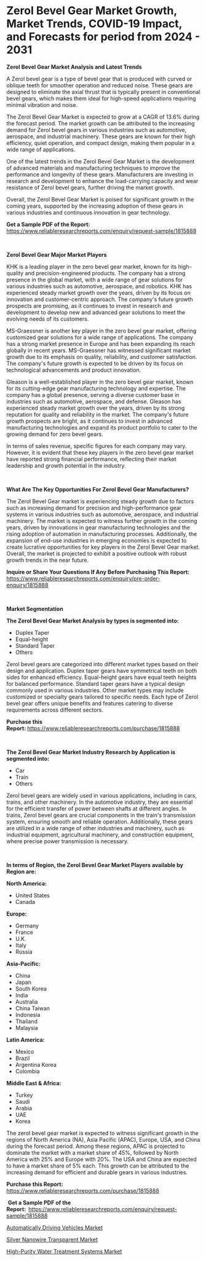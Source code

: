 <p><h1>Zerol Bevel Gear Market Growth, Market Trends, COVID-19 Impact, and Forecasts for period from 2024 - 2031</h1></p><p><strong>Zerol Bevel Gear Market Analysis and Latest Trends</strong></p>
<p><p>A Zerol bevel gear is a type of bevel gear that is produced with curved or oblique teeth for smoother operation and reduced noise. These gears are designed to eliminate the axial thrust that is typically present in conventional bevel gears, which makes them ideal for high-speed applications requiring minimal vibration and noise.</p><p>The Zerol Bevel Gear Market is expected to grow at a CAGR of 13.6% during the forecast period. The market growth can be attributed to the increasing demand for Zerol bevel gears in various industries such as automotive, aerospace, and industrial machinery. These gears are known for their high efficiency, quiet operation, and compact design, making them popular in a wide range of applications.</p><p>One of the latest trends in the Zerol Bevel Gear Market is the development of advanced materials and manufacturing techniques to improve the performance and longevity of these gears. Manufacturers are investing in research and development to enhance the load-carrying capacity and wear resistance of Zerol bevel gears, further driving the market growth.</p><p>Overall, the Zerol Bevel Gear Market is poised for significant growth in the coming years, supported by the increasing adoption of these gears in various industries and continuous innovation in gear technology.</p></p>
<p><strong>Get a Sample PDF of the Report:&nbsp;</strong> <a href="https://www.reliableresearchreports.com/enquiry/request-sample/1815888">https://www.reliableresearchreports.com/enquiry/request-sample/1815888</a></p>
<p>&nbsp;</p>
<p><strong>Zerol Bevel Gear Major Market Players</strong></p>
<p><p>KHK is a leading player in the zero bevel gear market, known for its high-quality and precision-engineered products. The company has a strong presence in the global market, with a wide range of gear solutions for various industries such as automotive, aerospace, and robotics. KHK has experienced steady market growth over the years, driven by its focus on innovation and customer-centric approach. The company's future growth prospects are promising, as it continues to invest in research and development to develop new and advanced gear solutions to meet the evolving needs of its customers.</p><p>MS-Graessner is another key player in the zero bevel gear market, offering customized gear solutions for a wide range of applications. The company has a strong market presence in Europe and has been expanding its reach globally in recent years. MS-Graessner has witnessed significant market growth due to its emphasis on quality, reliability, and customer satisfaction. The company's future growth is expected to be driven by its focus on technological advancements and product innovation.</p><p>Gleason is a well-established player in the zero bevel gear market, known for its cutting-edge gear manufacturing technology and expertise. The company has a global presence, serving a diverse customer base in industries such as automotive, aerospace, and defense. Gleason has experienced steady market growth over the years, driven by its strong reputation for quality and reliability in the market. The company's future growth prospects are bright, as it continues to invest in advanced manufacturing technologies and expand its product portfolio to cater to the growing demand for zero bevel gears.</p><p>In terms of sales revenue, specific figures for each company may vary. However, it is evident that these key players in the zero bevel gear market have reported strong financial performance, reflecting their market leadership and growth potential in the industry.</p></p>
<p>&nbsp;</p>
<p><strong>What Are The Key Opportunities For Zerol Bevel Gear Manufacturers?</strong></p>
<p><p>The Zerol Bevel Gear market is experiencing steady growth due to factors such as increasing demand for precision and high-performance gear systems in various industries such as automotive, aerospace, and industrial machinery. The market is expected to witness further growth in the coming years, driven by innovations in gear manufacturing technologies and the rising adoption of automation in manufacturing processes. Additionally, the expansion of end-use industries in emerging economies is expected to create lucrative opportunities for key players in the Zerol Bevel Gear market. Overall, the market is projected to exhibit a positive outlook with robust growth trends in the near future.</p></p>
<p><strong>Inquire or Share Your Questions If Any Before Purchasing This Report:</strong> <a href="https://www.reliableresearchreports.com/enquiry/pre-order-enquiry/1815888">https://www.reliableresearchreports.com/enquiry/pre-order-enquiry/1815888</a></p>
<p>&nbsp;</p>
<p><strong>Market Segmentation</strong></p>
<p><strong>The Zerol Bevel Gear Market Analysis by types is segmented into:</strong></p>
<p><ul><li>Duplex Taper</li><li>Equal-height</li><li>Standard Taper</li><li>Others</li></ul></p>
<p><p>Zerol bevel gears are categorized into different market types based on their design and application. Duplex taper gears have symmetrical teeth on both sides for enhanced efficiency. Equal-height gears have equal teeth heights for balanced performance. Standard taper gears have a typical design commonly used in various industries. Other market types may include customized or specialty gears tailored to specific needs. Each type of Zerol bevel gear offers unique benefits and features catering to diverse requirements across different sectors.</p></p>
<p><strong>Purchase this Report:&nbsp;</strong><a href="https://www.reliableresearchreports.com/purchase/1815888">https://www.reliableresearchreports.com/purchase/1815888</a></p>
<p>&nbsp;</p>
<p><strong>The Zerol Bevel Gear Market Industry Research by Application is segmented into:</strong></p>
<p><ul><li>Car</li><li>Train</li><li>Others</li></ul></p>
<p><p>Zerol bevel gears are widely used in various applications, including in cars, trains, and other machinery. In the automotive industry, they are essential for the efficient transfer of power between shafts at different angles. In trains, Zerol bevel gears are crucial components in the train's transmission system, ensuring smooth and reliable operation. Additionally, these gears are utilized in a wide range of other industries and machinery, such as industrial equipment, agricultural machinery, and construction equipment, where precise power transmission is necessary.</p></p>
<p>&nbsp;</p>
<p><strong>In terms of Region, the Zerol Bevel Gear Market Players available by Region are:</strong></p>
<p>
    <p> <strong> North America: </strong>
        <ul>
            <li>United States</li>
            <li>Canada</li>
        </ul>
        </p> 
    <p> <strong> Europe: </strong>
        <ul>
            <li>Germany</li>
            <li>France</li>
            <li>U.K.</li>
            <li>Italy</li>
            <li>Russia</li>
        </ul>
        </p> 
    <p> <strong> Asia-Pacific: </strong>
        <ul>
            <li>China</li>
            <li>Japan</li>
            <li>South Korea</li>
            <li>India</li>
            <li>Australia</li>
            <li>China Taiwan</li>
            <li>Indonesia</li>
            <li>Thailand</li>
            <li>Malaysia</li>
        </ul>
        </p> 
    <p> <strong> Latin America: </strong>
        <ul>
            <li>Mexico</li>
            <li>Brazil</li>
            <li>Argentina Korea</li>
            <li>Colombia</li>
        </ul>
        </p> 
    <p> <strong> Middle East & Africa: </strong>
        <ul>
            <li>Turkey</li>
            <li>Saudi</li>
            <li>Arabia</li>
            <li>UAE</li>
            <li>Korea</li>
        </ul>
    </p>
    </p>
<p><p>The zerol bevel gear market is expected to witness significant growth in the regions of North America (NA), Asia Pacific (APAC), Europe, USA, and China during the forecast period. Among these regions, APAC is projected to dominate the market with a market share of 45%, followed by North America with 25% and Europe with 20%. The USA and China are expected to have a market share of 5% each. This growth can be attributed to the increasing demand for efficient and durable gears in various industries.</p></p>
<p><strong>Purchase this Report: </strong><a href="https://www.reliableresearchreports.com/purchase/1815888">https://www.reliableresearchreports.com/purchase/1815888</a></p>
<p>&nbsp;<strong>Get a Sample PDF of the Report:&nbsp;&nbsp;</strong><a href="https://www.reliableresearchreports.com/enquiry/request-sample/1815888">https://www.reliableresearchreports.com/enquiry/request-sample/1815888</a></p>
<p><strong></strong></p>
<p><p><a href="https://view.publitas.com/reportprime-1/automatically-driving-vehicles-market-size-furnishes-valuable-information-encompassing-market-share-market-trends-and-projections-spanning-from-2023-to-2030/">Automatically Driving Vehicles Market</a></p><p><a href="https://view.publitas.com/reportprime-1/silver-nanowire-transparent-market-with-the-goal-of-estimating-the-market-size-and-future-growth-potential-of-various-market-segments-based-on-component-applications-end-user-and-region/">Silver Nanowire Transparent Market</a></p><p><a href="https://view.publitas.com/reportprime-1/high-purity-water-treatment-systems-market-size-furnishes-valuable-information-encompassing-market-share-market-trends-and-projections-spanning-from-2023-to-2030/">High-Purity Water Treatment Systems Market</a></p></p>